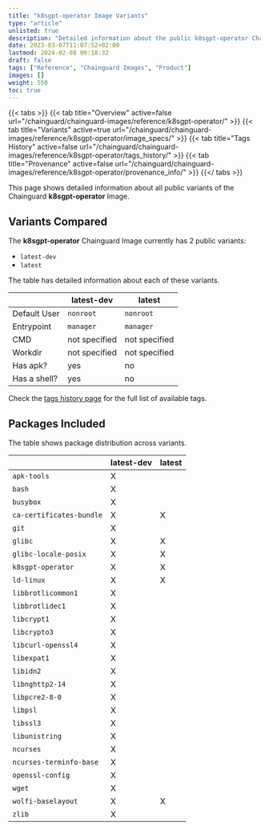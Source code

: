 ```yaml
---
title: "k8sgpt-operator Image Variants"
type: "article"
unlisted: true
description: "Detailed information about the public k8sgpt-operator Chainguard Image variants"
date: 2023-03-07T11:07:52+02:00
lastmod: 2024-02-08 00:18:32
draft: false
tags: ["Reference", "Chainguard Images", "Product"]
images: []
weight: 550
toc: true
---
```


{{< tabs >}}
{{< tab title="Overview" active=false url="/chainguard/chainguard-images/reference/k8sgpt-operator/" >}}
{{< tab title="Variants" active=true url="/chainguard/chainguard-images/reference/k8sgpt-operator/image_specs/" >}}
{{< tab title="Tags History" active=false url="/chainguard/chainguard-images/reference/k8sgpt-operator/tags_history/" >}}
{{< tab title="Provenance" active=false url="/chainguard/chainguard-images/reference/k8sgpt-operator/provenance_info/" >}}
{{</ tabs >}}

This page shows detailed information about all public variants of the Chainguard **k8sgpt-operator** Image.

## Variants Compared
The **k8sgpt-operator** Chainguard Image currently has 2 public variants: 

- `latest-dev`
- `latest`

The table has detailed information about each of these variants.

|              | latest-dev    | latest        |
|--------------|---------------|---------------|
| Default User | `nonroot`     | `nonroot`     |
| Entrypoint   | `manager`     | `manager`     |
| CMD          | not specified | not specified |
| Workdir      | not specified | not specified |
| Has apk?     | yes           | no            |
| Has a shell? | yes           | no            |

Check the [tags history page](/chainguard/chainguard-images/reference/k8sgpt-operator/tags_history/) for the full list of available tags.

## Packages Included
The table shows package distribution across variants.

|                          | latest-dev | latest |
|--------------------------|------------|--------|
| `apk-tools`              | X          |        |
| `bash`                   | X          |        |
| `busybox`                | X          |        |
| `ca-certificates-bundle` | X          | X      |
| `git`                    | X          |        |
| `glibc`                  | X          | X      |
| `glibc-locale-posix`     | X          | X      |
| `k8sgpt-operator`        | X          | X      |
| `ld-linux`               | X          | X      |
| `libbrotlicommon1`       | X          |        |
| `libbrotlidec1`          | X          |        |
| `libcrypt1`              | X          |        |
| `libcrypto3`             | X          |        |
| `libcurl-openssl4`       | X          |        |
| `libexpat1`              | X          |        |
| `libidn2`                | X          |        |
| `libnghttp2-14`          | X          |        |
| `libpcre2-8-0`           | X          |        |
| `libpsl`                 | X          |        |
| `libssl3`                | X          |        |
| `libunistring`           | X          |        |
| `ncurses`                | X          |        |
| `ncurses-terminfo-base`  | X          |        |
| `openssl-config`         | X          |        |
| `wget`                   | X          |        |
| `wolfi-baselayout`       | X          | X      |
| `zlib`                   | X          |        |

